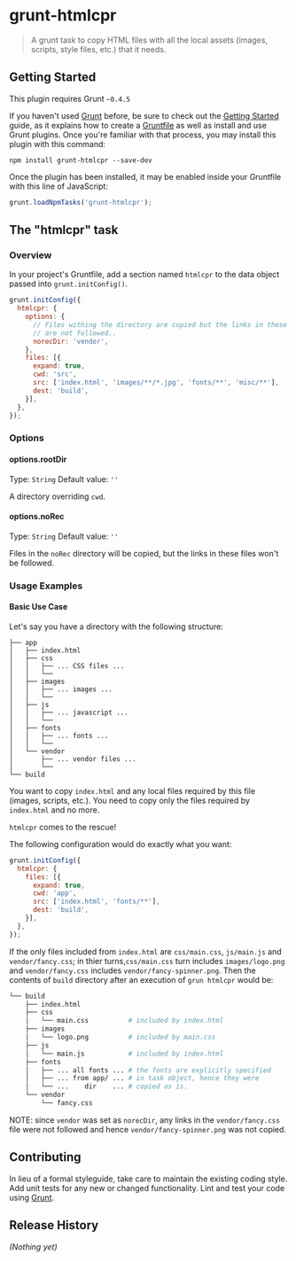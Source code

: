 # grunt-htmlcpr

> A grunt task to copy HTML files with all the local assets (images, scripts, style files, etc.) that it needs.

## Getting Started
This plugin requires Grunt `~0.4.5`

If you haven't used [Grunt](http://gruntjs.com/) before, be sure to check out the [Getting Started](http://gruntjs.com/getting-started) guide, as it explains how to create a [Gruntfile](http://gruntjs.com/sample-gruntfile) as well as install and use Grunt plugins. Once you're familiar with that process, you may install this plugin with this command:

```shell
npm install grunt-htmlcpr --save-dev
```

Once the plugin has been installed, it may be enabled inside your Gruntfile with this line of JavaScript:

```js
grunt.loadNpmTasks('grunt-htmlcpr');
```

## The "htmlcpr" task

### Overview
In your project's Gruntfile, add a section named `htmlcpr` to the data object passed into `grunt.initConfig()`.

```js
grunt.initConfig({
  htmlcpr: {
    options: {
      // Files withing the directory are copied but the links in these files
      // are not followed..
      norecDir: 'vendor',
    },
    files: [{
      expand: true,
      cwd: 'src',
      src: ['index.html', 'images/**/*.jpg', 'fonts/**', 'misc/**'],
      dest: 'build',
    }],
  },
});
```

### Options

#### options.rootDir
Type: `String`
Default value: `''`

A directory overriding `cwd`.

#### options.noRec
Type: `String`
Default value: `''`

Files in the `noRec` directory will be copied, but the links in these files
won't be followed.

### Usage Examples

#### Basic Use Case

Let's say you have a directory with the following structure:

```
├── app
│   ├── index.html
│   ├── css
│   │   ├── ... CSS files ...
│   │   └── 
│   ├── images
│   │   ├── ... images ...
│   │   └── 
│   ├── js
│   │   ├── ... javascript ...
│   │   └── 
│   ├── fonts
│   │   ├── ... fonts ...
│   │   └── 
│   └── vendor
│       ├── ... vendor files ...
│       └── 
└── build
```

You want to copy `index.html` and any local files required by this file (images,
scripts, etc.). You need to copy only the files required by `index.html` and no
more.

`htmlcpr` comes to the rescue!

The following configuration would do exactly what you want:

```js
grunt.initConfig({
  htmlcpr: {
    files: [{
      expand: true,
      cwd: 'app',
      src: ['index.html', 'fonts/**'],
      dest: 'build',
    }],
  },
});
```

If the only files included from `index.html` are `css/main.css`,
`js/main.js` and `vendor/fancy.css`;
in thier turns,`css/main.css` turn includes `images/logo.png`
and `vendor/fancy.css` includes `vendor/fancy-spinner.png`.
Then the contents of `build` directory after an execution of `grun htmlcpr` would be:


```sh
└── build
    ├── index.html
    ├── css
    │   └── main.css          # included by index.html
    ├── images
    │   └── logo.png          # included by main.css
    ├── js
    │   └── main.js           # included by index.html
    ├── fonts
    │   ├── ... all fonts ... # the fonts are explicitly specified
    │   ├── ... from app/ ... # in task object, hence they were
    │   └── ...    dir    ... # copied as is.
    └── vendor
        └── fancy.css
```

NOTE: since `vendor` was set as `norecDir`, any links in the `vendor/fancy.css`
file were not followed and hence `vendor/fancy-spinner.png` was not copied.


## Contributing
In lieu of a formal styleguide, take care to maintain the existing coding style. Add unit tests for any new or changed functionality. Lint and test your code using [Grunt](http://gruntjs.com/).

## Release History
_(Nothing yet)_
